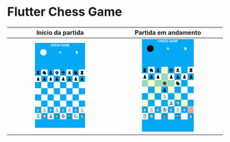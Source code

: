 # Flutter Chess Game

Início da partida          |  Partida em andamento
:-------------------------:|:-------------------------:
<img src="https://github.com/GabriPalmyro/chess_flutter_game/blob/master/gitImages/image0.jpeg" width="50%">  |  <img src="https://github.com/GabriPalmyro/chess_flutter_game/blob/master/gitImages/image1.jpeg" width="50%">
